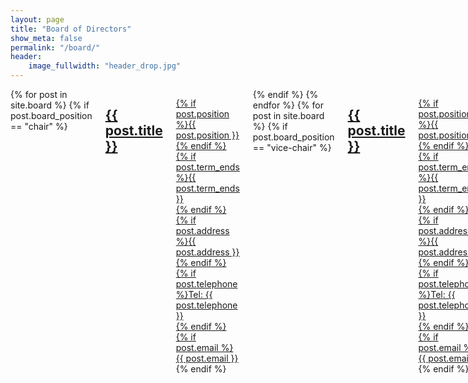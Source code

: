 ```yaml
---
layout: page
title: "Board of Directors"
show_meta: false
permalink: "/board/"
header:
    image_fullwidth: "header_drop.jpg"
---
```

<div class="row">
    <div class="medium-12 columns">
      {% for post in site.board %}
      {% if post.board_position == "chair" %}
      <a href="{{ site.url }}{{ post.url }}" class="category"><h2>{{ post.title }}</h2>
      <p>
      {% if post.position %}<span>{{ post.position }}<br></span>{% endif %}
      {% if post.term_ends %}<span>{{ post.term_ends }}<br></span>{% endif %}
      {% if post.address %}<span>{{ post.address }}<br></span>{% endif %}
      {% if post.telephone %}<span>Tel: {{ post.telephone }}<br></span>{% endif %}
      {% if post.email %}<span><a href="mailto:{{ post.email }}">{{ post.email }}</a><br></span>{% endif %}
      </p>
      {% endif %}
      {% endfor %}
      {% for post in site.board %}
      {% if post.board_position == "vice-chair" %}
      <a href="{{ site.url }}{{ post.url }}" class="category"><h2>{{ post.title }}</h2>
      <p>
      {% if post.position %}<span>{{ post.position }}<br></span>{% endif %}
      {% if post.term_ends %}<span>{{ post.term_ends }}<br></span>{% endif %}
      {% if post.address %}<span>{{ post.address }}<br></span>{% endif %}
      {% if post.telephone %}<span>Tel: {{ post.telephone }}<br></span>{% endif %}
      {% if post.email %}<span><a href="mailto:{{ post.email }}">{{ post.email }}</a><br></span>{% endif %}
      </p>
      {% endif %}
      {% endfor %}
      {% for post in site.board %}
      {% if post.board_position == "treasurer" %}
      <a href="{{ site.url }}{{ post.url }}" class="category"><h2>{{ post.title }}</h2>
      <p>
      {% if post.position %}<span>{{ post.position }}<br></span>{% endif %}
      {% if post.term_ends %}<span>{{ post.term_ends }}<br></span>{% endif %}
      {% if post.address %}<span>{{ post.address }}<br></span>{% endif %}
      {% if post.telephone %}<span>Tel: {{ post.telephone }}<br></span>{% endif %}
      {% if post.email %}<span><a href="mailto:{{ post.email }}">{{ post.email }}</a><br></span>{% endif %}
      </p>
      {% endif %}
      {% endfor %}
      {% for post in site.board %}
      {% if post.board_position == "secretary" %}
      <a href="{{ site.url }}{{ post.url }}" class="category"><h2>{{ post.title }}</h2>
      <p>
      {% if post.position %}<span>{{ post.position }}<br></span>{% endif %}
      {% if post.term_ends %}<span>{{ post.term_ends }}<br></span>{% endif %}
      {% if post.address %}<span>{{ post.address }}<br></span>{% endif %}
      {% if post.telephone %}<span>Tel: {{ post.telephone }}<br></span>{% endif %}
      {% if post.email %}<span><a href="mailto:{{ post.email }}">{{ post.email }}</a><br></span>{% endif %}
      </p>
      {% endif %}
      {% endfor %}
      {% for post in site.board %}
      {% unless post.board_position %}
      <a href="{{ site.url }}{{ post.url }}" class="category"><h2>{{ post.title }}</h2>
      <p>
      {% if post.position %}<span>{{ post.position }}<br></span>{% endif %}
      {% if post.term_ends %}<span>{{ post.term_ends }}<br></span>{% endif %}
      {% if post.address %}<span>{{ post.address }}<br></span>{% endif %}
      {% if post.telephone %}<span>Tel: {{ post.telephone }}<br></span>{% endif %}
      {% if post.email %}<span><a href="mailto:{{ post.email }}">{{ post.email }}</a><br></span>{% endif %}
      </p>
      {% endunless %}
      {% endfor %}
    </div>
</div>
